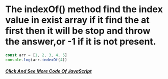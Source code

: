 # The indexOf() method find the index value in exist array if it find the at first then it will be stop and throw the answer,or -1 if it is not present.
```JavaScript
const arr = [1, 2, 3, 4, 5]
console.log(arr.indexOf(4))
```
##### [Click And See More Code Of JavaScript](../js/17.indexOf.js)